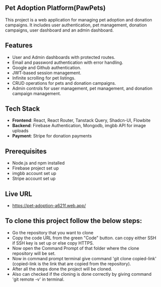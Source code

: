 ## Pet Adoption Platform(PawPets)

This project is a web application for managing pet adoption and donation campaigns. It includes user authentication, pet management, donation campaigns, user dashboard and an admin dashboard.

## Features

- User and Admin dashboards with protected routes.
- Email and password authentication with error handling.
- Google and Github authentication.
- JWT-based session management.
- Infinite scrolling for pet listings.
- CRUD operations for pets and donation campaigns.
- Admin controls for user management, pet management, and donation campaign management.

## Tech Stack

- **Frontend**: React, React Router, Tanstack Query, Shadcn-UI, Flowbite
- **Backend**: Firebase Authentication, Mongodb, imgbb API for image uploads
- **Payment**: Stripe for donation payments

## Prerequisites

- Node.js and npm installed
- Firebase project set up
- imgbb account set up
- Stripe account set up

## Live URL

- https://pet-adoption-a621f.web.app/

## To clone this project follow the below steps: 

- Go the repository that you want to clone
- Copy the code URL from the green "Code" button. can copy either SSH if SSH key is set up or else copy HTTPS.
- Now open the Command Prompt of that folder where the clone repository will be set.
- Now in command prompt terminal give command 'git clone copied-link' (copied-link is the link that are copied from the repository).
- After all the steps done the project will be cloned.
- Also can checked if the cloning is done correctly by giving command 'git remote -v' in terminal.
